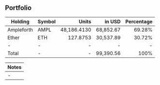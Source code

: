 ## Portfolio

|Holding|Symbol|Units|in USD|Percentage|
|---|----|---:|---:|---:|
|Ampleforth|AMPL|48,186.4130|68,852.67|69.28%|
|Ether|ETH|127.8753|30,537.89|30.72%|
|-|-|-|-|-|
|Total|-|-|99,390.56|100%|

|Notes|
|---|
|-|
